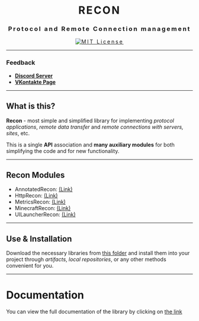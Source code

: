 <div style="letter-spacing: 3px" align="center">

# RECON
### Protocol and Remote Connection management

[![MIT License](https://img.shields.io/github/license/pl3xgaming/Purpur?&logo=github)](LICENSE)

---
</div>

### Feedback

+ **[Discord Server](https://discord.gg/GmT9pUy8af)**
+ **[VKontakte Page](https://vk.com/itzstonlex)**

---

## What is this?

**Recon** - most simple and simplified 
library for implementing _protocol applications_, 
_remote data transfer_ and _remote connections with 
servers, sites_, etc.

This is a single **API** association and **many auxiliary 
modules** for both simplifying the code and for new 
functionality.

---

## Recon Modules

* AnnotatedRecon: [(Link)](annotated-recon)
* HttpRecon: [(Link)](http-recon)
* MetricsRecon: [(Link)](metrics-recon)
* MinecraftRecon: [(Link)](minecraft-recon)
* UILauncherRecon: [(Link)](launcher-ui-recon)

---

## Use & Installation

Download the necessary libraries from [this folder](target-compiled) 
and install them into your project through *artifacts*, 
*local repositories*, or any other methods convenient for you.

---

# Documentation

You can view the full documentation of the library by clicking on 
[the link](https://github.com/ItzStonlex/Recon/wiki)